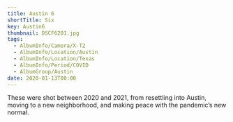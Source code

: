 ```yaml
---
title: Austin 6
shortTitle: Six
key: Austin6
thumbnail: DSCF6201.jpg
tags:
  - AlbumInfo/Camera/X-T2
  - AlbumInfo/Location/Austin
  - AlbumInfo/Location/Texas
  - AlbumInfo/Period/COVID
  - AlbumGroup/Austin
date: 2020-01-13T00:00
---
```

These were shot between 2020 and 2021, from resettling into Austin, moving to a new neighborhood, and making peace with the pandemic’s new normal.